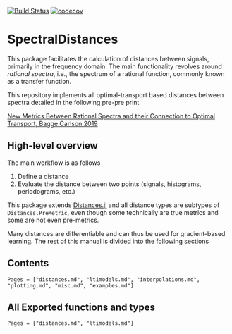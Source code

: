 
[![Build Status](https://travis-ci.org/baggepinnen/SpectralDistances.jl.svg?branch=master)](https://travis-ci.org/baggepinnen/SpectralDistances.jl)
[![codecov](https://codecov.io/gh/baggepinnen/SpectralDistances.jl/branch/master/graph/badge.svg)](https://codecov.io/gh/baggepinnen/SpectralDistances.jl)



# SpectralDistances

This package facilitates the calculation of distances between signals, primarily in the frequency domain. The main functionality revolves around *rational spectra*, i.e., the spectrum of a rational function, commonly known as a transfer function.

This repository implements all optimal-transport based distances between spectra detailed in the following pre-pre print

[New Metrics Between Rational Spectra and their Connection to Optimal Transport, Bagge Carlson 2019](https://drive.google.com/file/d/1EPS_pyC_opKMLlnk02kIfHbpawWFl4W-/view?usp=sharing)

## High-level overview
The main workflow is as follows
1. Define a distance
2. Evaluate the distance between two points (signals, histograms, periodograms, etc.)

This package extends [Distances.jl](https://github.com/JuliaStats/Distances.jl) and all distance types are subtypes of `Distances.PreMetric`, even though some technically are true metrics and some are not even pre-metrics.

Many distances are differentiable and can thus be used for gradient-based learning. The rest of this manual is divided into the following sections

## Contents
```@contents
Pages = ["distances.md", "ltimodels.md", "interpolations.md", "plotting.md", "misc.md", "examples.md"]
```


## All Exported functions and types
```@index
Pages = ["distances.md", "ltimodels.md"]
```
